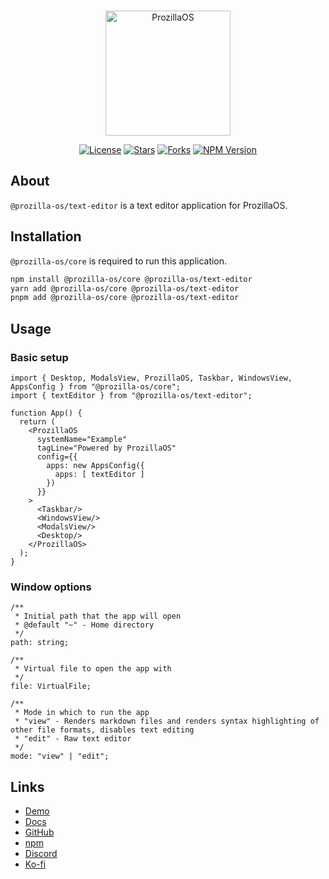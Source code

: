 <div align="center">
  <br />
  <p>
    <a href="https://os.prozilla.dev/"><img src="https://os.prozilla.dev/assets/logo.svg?v=2" height="200" alt="ProzillaOS" /></a>
  </p>
  <p>
    <a href="https://github.com/prozilla-os/ProzillaOS/blob/main/LICENSE.md"><img alt="License" src="https://img.shields.io/github/license/Prozilla/ProzillaOS?style=flat-square&color=FF4D5B&label=License"></a>
    <a href="https://github.com/prozilla-os/ProzillaOS"><img alt="Stars" src="https://img.shields.io/github/stars/Prozilla/ProzillaOS?style=flat-square&color=FED24C&label=%E2%AD%90"></a>
    <a href="https://github.com/prozilla-os/ProzillaOS"><img alt="Forks" src="https://img.shields.io/github/forks/Prozilla/ProzillaOS?style=flat-square&color=4D9CFF&label=Forks&logo=github"></a>
    <a href="https://www.npmjs.com/package/prozilla-os"><img alt="NPM Version" src="https://img.shields.io/npm/v/prozilla-os?logo=npm&style=flat-square&label=prozilla-os&color=FF4D5B"></a>
  </p>
</div>

## About

`@prozilla-os/text-editor` is a text editor application for ProzillaOS.

## Installation

`@prozilla-os/core` is required to run this application.

```sh
npm install @prozilla-os/core @prozilla-os/text-editor
yarn add @prozilla-os/core @prozilla-os/text-editor
pnpm add @prozilla-os/core @prozilla-os/text-editor
```

## Usage

### Basic setup

```tsx
import { Desktop, ModalsView, ProzillaOS, Taskbar, WindowsView, AppsConfig } from "@prozilla-os/core";
import { textEditor } from "@prozilla-os/text-editor";

function App() {
  return (
    <ProzillaOS
      systemName="Example"
      tagLine="Powered by ProzillaOS"
      config={{
        apps: new AppsConfig({
          apps: [ textEditor ]
        })
      }}
    >
      <Taskbar/>
      <WindowsView/>
      <ModalsView/>
      <Desktop/>
    </ProzillaOS>
  );
}
```

### Window options

```tsx
/**
 * Initial path that the app will open
 * @default "~" - Home directory
 */
path: string;

/**
 * Virtual file to open the app with
 */
file: VirtualFile;

/**
 * Mode in which to run the app
 * "view" - Renders markdown files and renders syntax highlighting of other file formats, disables text editing
 * "edit" - Raw text editor
 */
mode: "view" | "edit";
```

## Links

- [Demo][demo]
- [Docs][docs]
- [GitHub][github]
- [npm][npm]
- [Discord][discord]
- [Ko-fi][ko-fi]

[demo]: https://os.prozilla.dev/text-editor
[docs]: https://os.prozilla.dev/docs/reference/apps/text-editor
[github]: https://github.com/prozilla-os/ProzillaOS/tree/main/packages/apps/text-editor
[npm]: https://www.npmjs.com/package/@prozilla-os/text-editor
[discord]: https://discord.gg/JwbyQP4tdz
[ko-fi]: https://ko-fi.com/prozilla
